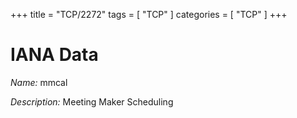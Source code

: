 +++
title = "TCP/2272"
tags = [ "TCP" ]
categories = [ "TCP" ]
+++

# IANA Data

_Name:_ mmcal

_Description:_ Meeting Maker Scheduling

